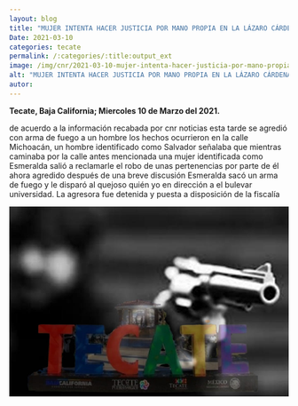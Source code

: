 ```yaml
---
layout: blog
title: "MUJER INTENTA HACER JUSTICIA POR MANO PROPIA EN LA LÁZARO CÁRDENAS"
Date: 2021-03-10
categories: tecate
permalink: /:categories/:title:output_ext
image: /img/cnr/2021-03-10-mujer-intenta-hacer-justicia-por-mano-propia.jpg
alt: "MUJER INTENTA HACER JUSTICIA POR MANO PROPIA EN LA LÁZARO CÁRDENAS"
autor:
---
```


**Tecate, Baja California; Miercoles 10 de Marzo del 2021.** 

de acuerdo a la información recabada por cnr noticias esta tarde se agredió con arma de fuego a un hombre los hechos ocurrieron en la calle Michoacán, un hombre identificado como Salvador señalaba que mientras caminaba por la calle antes mencionada una mujer identificada como Esmeralda salió a reclamarle el robo de unas pertenencias por parte de él ahora agredido después de una breve discusión Esmeralda sacó un arma de fuego y le disparó al quejoso quién yo en dirección a el bulevar universidad. 
La agresora fue detenida y puesta a disposición de la fiscalía

<div id="carouselExampleSlidesOnly" class="carousel slide" data-ride="carousel">
  <div class="carousel-inner">
    <div class="carousel-item active">
       <img class="d-block w-100" src="/img/cnr/2021-03-10-mujer-intenta-hacer-justicia-por-mano-propia.jpg" loading="lazy"  alt="MUJER INTENTA HACER JUSTICIA POR MANO PROPIA EN LA LÁZARO CÁRDENAS">
    </div>
  </div>
</div>